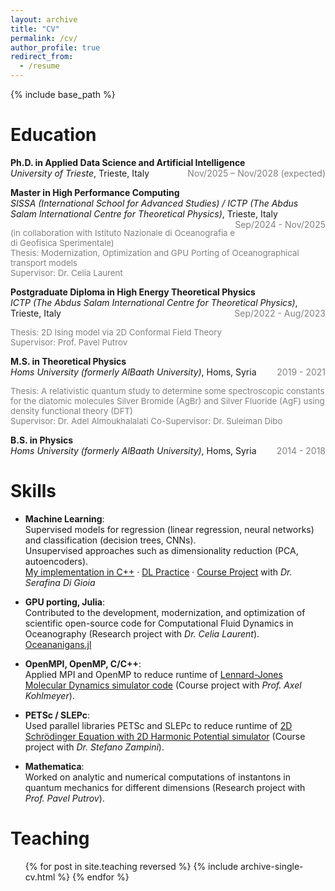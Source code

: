 ```yaml
---
layout: archive
title: "CV"
permalink: /cv/
author_profile: true
redirect_from:
  - /resume
---
```


{% include base_path %}

Education
======
**Ph.D. in Applied Data Science and Artificial Intelligence**  
*University of Trieste*, Trieste, Italy  <span style="float:right; color:gray">Nov/2025 – Nov/2028 (expected)</span>
<!-- <p style="font-size:95%; color:gray; margin-top:0.1em">
Thesis: Modernization, Optimization and GPU Porting of Oceanographical transport models <br>
Supervisors: Dr. Celia Laurent
</p> -->

**Master in High Performance Computing**  
*SISSA (International School for Advanced Studies) / ICTP (The Abdus Salam International Centre for Theoretical Physics)*, Trieste, Italy  <span style="float:right; color:gray">Sep/2024 - Nov/2025 </span>  
<p style="font-size:95%; color:gray; margin-top:0.1em">
(in collaboration with Istituto Nazionale di Oceanografia e di Geofisica Sperimentale) <br>
Thesis: Modernization, Optimization and GPU Porting of Oceanographical transport models <br>
Supervisor: Dr. Celia Laurent
</p>

**Postgraduate Diploma in High Energy Theoretical Physics**  
*ICTP (The Abdus Salam International Centre for Theoretical Physics)*, Trieste, Italy  <span style="float:right; color:gray">Sep/2022 - Aug/2023 </span>
<p style="font-size:95%; color:gray; margin-top:0.1em">
Thesis: 2D Ising model via 2D Conformal Field Theory <br>
Supervisor: Prof. Pavel Putrov
</p>

**M.S. in Theoretical Physics**  
*Homs University (formerly AlBaath University)*, Homs, Syria  <span style="float:right; color:gray">2019 - 2021 </span>  
<p style="font-size:95%; color:gray; margin-top:0.1em">
Thesis: A relativistic quantum study to determine some spectroscopic constants for the diatomic molecules Silver Bromide (AgBr) and Silver Fluoride (AgF) using density functional theory (DFT) <br>
Supervisor: Dr. Adel Almoukhalalati
Co-Supervisor: Dr. Suleiman Dibo
</p>

**B.S. in Physics**  
*Homs University (formerly AlBaath University)*, Homs, Syria  <span style="float:right; color:gray">2014 - 2018 </span>

Skills
======
- **Machine Learning**:  
  Supervised models for regression (linear regression, neural networks) and classification (decision trees, CNNs).  
  Unsupervised approaches such as dimensionality reduction (PCA, autoencoders).  
  [My implementation in C++](https://github.com/NicolaAdrah/Machine_Learning_CPP) · 
  [DL Practice](https://github.com/NicolaAdrah/deep_learning_python) · 
  [Course Project](https://github.com/aredjil/Temperature-forecasting-for-different-cities-in-the-world/tree/main) with *Dr. Serafina Di Gioia*  

- **GPU porting, Julia**:  
  Contributed to the development, modernization, and optimization of scientific open-source code for Computational Fluid Dynamics in Oceanography (Research project with *Dr. Celia Laurent*).  
  [Oceananigans.jl](https://github.com/NicolaAdrah/Oceananigans.jl)

- **OpenMPI, OpenMP, C/C++**:  
  Applied MPI and OpenMP to reduce runtime of [Lennard-Jones Molecular Dynamics simulator code](https://github.com/NicolaAdrah/LJMD) (Course project with *Prof. Axel Kohlmeyer*).  

- **PETSc / SLEPc**:  
  Used parallel libraries PETSc and SLEPc to reduce runtime of [2D Schrödinger Equation with 2D Harmonic Potential simulator](https://github.com/NicolaAdrah/SLEPc_Schrodinger) (Course project with *Dr. Stefano Zampini*).  

- **Mathematica**:  
  Worked on analytic and numerical computations of instantons in quantum mechanics for different dimensions (Research project with *Prof. Pavel Putrov*).  

<!-- Publications
======
  <ul>{% for post in site.publications reversed %}
    {% include archive-single-cv.html %}
  {% endfor %}</ul>
  
Talks
======
  <ul>{% for post in site.talks reversed %}
    {% include archive-single-talk-cv.html  %}
  {% endfor %}</ul> -->
  
Teaching
======
  <ul>{% for post in site.teaching reversed %}
    {% include archive-single-cv.html %}
  {% endfor %}</ul>
